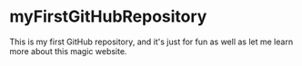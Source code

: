 # myFirstGitHubRepository
This is my first GitHub repository, and it's just for fun as well as let me learn more about this magic website.
